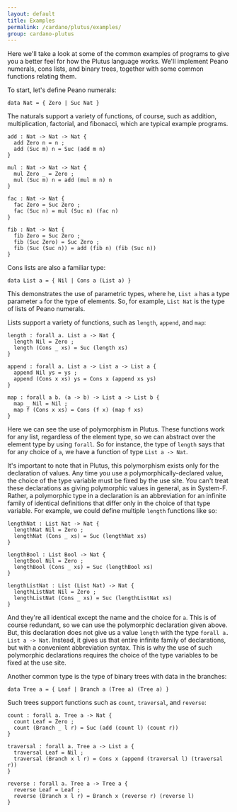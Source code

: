```yaml
---
layout: default
title: Examples
permalink: /cardano/plutus/examples/
group: cardano-plutus
---
```

Here we'll take a look at some of the common examples of programs to give you a
better feel for how the Plutus language works. We'll implement Peano numerals,
cons lists, and binary trees, together with some common functions relating them.

To start, let's define Peano numerals:

    data Nat = { Zero | Suc Nat }

The naturals support a variety of functions, of course, such as addition,
multiplication, factorial, and fibonacci, which are typical example programs.

    add : Nat -> Nat -> Nat {
      add Zero n = n ;
      add (Suc m) n = Suc (add m n)
    }

    mul : Nat -> Nat -> Nat {
      mul Zero _ = Zero ;
      mul (Suc m) n = add (mul m n) n
    }

    fac : Nat -> Nat {
      fac Zero = Suc Zero ;
      fac (Suc n) = mul (Suc n) (fac n)
    }

    fib : Nat -> Nat {
      fib Zero = Suc Zero ;
      fib (Suc Zero) = Suc Zero ;
      fib (Suc (Suc n)) = add (fib n) (fib (Suc n))
    }

Cons lists are also a familiar type:

    data List a = { Nil | Cons a (List a) }

This demonstrates the use of parametric types, where he, `List a` has a type
parameter `a` for the type of elements. So, for example, `List Nat` is the type
of lists of Peano numerals.

Lists support a variety of functions, such as `length`, `append`, and `map`:

    length : forall a. List a -> Nat {
      length Nil = Zero ;
      length (Cons _ xs) = Suc (length xs)
    }

    append : forall a. List a -> List a -> List a {
      append Nil ys = ys ;
      append (Cons x xs) ys = Cons x (append xs ys)
    }

    map : forall a b. (a -> b) -> List a -> List b {
      map _ Nil = Nil ;
      map f (Cons x xs) = Cons (f x) (map f xs)
    }

Here we can see the use of polymorphism in Plutus. These functions work for any
list, regardless of the element type, so we can abstract over the element type
by using `forall`. So for instance, the type of `length` says that for any
choice of `a`, we have a function of type `List a -> Nat`.

It's important to note that in Plutus, this polymorphism exists only for the
declaration of values. Any time you use a polymorphically-declared value, the
choice of the type variable must be fixed by the use site. You can't treat these
declarations as giving polymorphic values in general, as in System-F. Rather,
a polymorphic type in a declaration is an abbreviation for an infinite family of
identical definitions that differ only in the choice of that type variable. For
example, we could define multiple `length` functions like so:

    lengthNat : List Nat -> Nat {
      lengthNat Nil = Zero ;
      lengthNat (Cons _ xs) = Suc (lengthNat xs)
    }

    lengthBool : List Bool -> Nat {
      lengtBool Nil = Zero ;
      lengthBool (Cons _ xs) = Suc (lengthBool xs)
    }

    lengthListNat : List (List Nat) -> Nat {
      lengthListNat Nil = Zero ;
      lengthListNat (Cons _ xs) = Suc (lengthListNat xs)
    }

And they're all identical except the name and the choice for `a`. This is of
course redundant, so we can use the polymorphic declaration given above. But,
this declaration does not give us a value `length` with the type
`forall a. List a -> Nat`. Instead, it gives us that entire infinite family of
declarations, but with a convenient abbreviation syntax. This is why the use of
such polymorphic declarations requires the choice of the type variables to be
fixed at the use site.

Another common type is the type of binary trees with data in the branches:

    data Tree a = { Leaf | Branch a (Tree a) (Tree a) }

Such trees support functions such as `count`, `traversal`, and `reverse`:

    count : forall a. Tree a -> Nat {
      count Leaf = Zero ;
      count (Branch _ l r) = Suc (add (count l) (count r))
    }

    traversal : forall a. Tree a -> List a {
      traversal Leaf = Nil ;
      traversal (Branch x l r) = Cons x (append (traversal l) (traversal r))
    }

    reverse : forall a. Tree a -> Tree a {
      reverse Leaf = Leaf ;
      reverse (Branch x l r) = Branch x (reverse r) (reverse l)
    }
